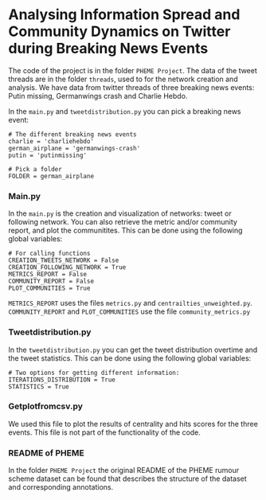 # Analysing Information Spread and Community Dynamics on Twitter during Breaking News Events

The code of the project is in the folder `PHEME Project`. The data of the tweet threads are in the folder `threads`, used to for the network creation and analysis.
We have data from twitter threads of three breaking news events: Putin missing, Germanwings crash and Charlie Hebdo.

In the `main.py` and `tweetdistribution.py` you can pick a breaking news event:
```
# The different breaking news events
charlie = 'charliehebdo'
german_airplane = 'germanwings-crash'
putin = 'putinmissing'

# Pick a folder
FOLDER = german_airplane
``` 

### Main.py
In the `main.py` is the creation and visualization of networks: tweet or following network. You can also retrieve the metric and/or community report, and plot the communitites. This can be done using the following global variables:
```
# For calling functions
CREATION_TWEETS_NETWORK = False
CREATION_FOLLOWING_NETWORK = True
METRICS_REPORT = False
COMMUNITY_REPORT = False
PLOT_COMMUNITIES = True
```
`METRICS_REPORT` uses the files `metrics.py` and `centrailties_unweighted.py`. `COMMUNITY_REPORT` and `PLOT_COMMUNITIES` use the file `community_metrics.py`


### Tweetdistribution.py
In the `tweetdistribution.py` you can get the tweet distribution overtime and the tweet statistics. This can be done using the following global variables:
```
# Two options for getting different information:
ITERATIONS_DISTRIBUTION = True
STATISTICS = True
```

### Getplotfromcsv.py
We used this file to plot the results of centrality and hits scores for the three events. This file is not part of the functionality of the code. 


### README of PHEME
In the folder `PHEME Project` the original README of the PHEME rumour scheme dataset can be found that describes the structure of the dataset and corresponding annotations.